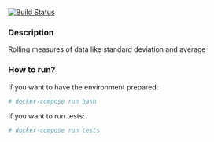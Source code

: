 [![Build Status](https://travis-ci.org/GlobalFishingWatch/rolling_measures.svg?branch=master)](https://travis-ci.org/GlobalFishingWatch/rolling_measures)


### Description

Rolling measures of data like standard deviation and average


### How to run?

If you want to have the environment prepared:
```bash
# docker-compose run bash
```
If you want to run tests:
```bash
# docker-compose run tests
```
